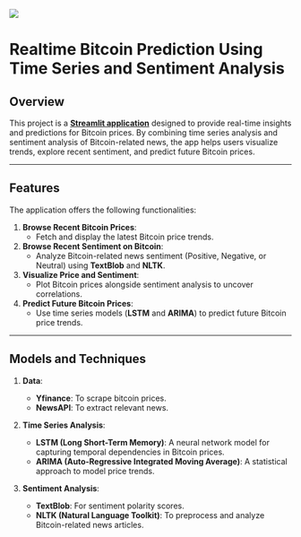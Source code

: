 ![](/img/banner.jpg)
# Realtime Bitcoin Prediction Using Time Series and Sentiment Analysis

## Overview
This project is a **[Streamlit application](https://st-bitcoin-app-007.streamlit.app/)** designed to provide real-time insights and predictions for Bitcoin prices. By combining time series analysis and sentiment analysis of Bitcoin-related news, the app helps users visualize trends, explore recent sentiment, and predict future Bitcoin prices.

---

## Features
The application offers the following functionalities:
1. **Browse Recent Bitcoin Prices**:
   - Fetch and display the latest Bitcoin price trends.
2. **Browse Recent Sentiment on Bitcoin**:
   - Analyze Bitcoin-related news sentiment (Positive, Negative, or Neutral) using **TextBlob** and **NLTK**.
3. **Visualize Price and Sentiment**:
   - Plot Bitcoin prices alongside sentiment analysis to uncover correlations.
4. **Predict Future Bitcoin Prices**:
   - Use time series models (**LSTM** and **ARIMA**) to predict future Bitcoin price trends.

---

## Models and Techniques
1. **Data**:
   - **Yfinance**: To scrape bitcoin prices.
   - **NewsAPI**: To extract relevant news.
1. **Time Series Analysis**:
   - **LSTM (Long Short-Term Memory)**: A neural network model for capturing temporal dependencies in Bitcoin prices.
   - **ARIMA (Auto-Regressive Integrated Moving Average)**: A statistical approach to model price trends.
   
2. **Sentiment Analysis**:
   - **TextBlob**: For sentiment polarity scores.
   - **NLTK (Natural Language Toolkit)**: To preprocess and analyze Bitcoin-related news articles.

